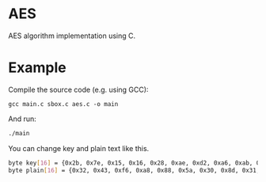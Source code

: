 AES
===

AES algorithm implementation using C.

# Example

Compile the source code (e.g. using GCC): 

`gcc main.c sbox.c aes.c -o main`

And run:

```bash
./main
```

You can change key and plain text like this.
```bash
byte key[16] = {0x2b, 0x7e, 0x15, 0x16, 0x28, 0xae, 0xd2, 0xa6, 0xab, 0xf7, 0x15, 0x88, 0x09, 0xcf, 0x4f, 0x3c};
byte plain[16] = {0x32, 0x43, 0xf6, 0xa8, 0x88, 0x5a, 0x30, 0x8d, 0x31, 0x31, 0x98, 0xa2, 0xe0, 0x37, 0x07, 0x34};
```



